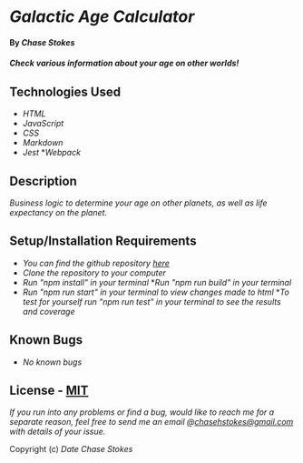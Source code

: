 # _Galactic Age Calculator_

#### By _**Chase Stokes**_

#### _Check various information about your age on other worlds!_

## Technologies Used

* _HTML_
* _JavaScript_
* _CSS_
* _Markdown_
* _Jest_
*_Webpack_


## Description

_Business logic to determine your age on other planets, as well as life expectancy on the planet._

## Setup/Installation Requirements


* _You can find the github repository [here](https://github.com/Chase-Stokes/galactic-age-calc)_
* _Clone the repository to your computer_
* _Run "npm install" in your terminal_
*_Run "npm run build" in your terminal_
* _Run "npm run start" in your terminal to view changes made to html_
*_To test for yourself run "npm run test" in your terminal to see the results and coverage_



## Known Bugs

* _No known bugs_

## License - [MIT](https://opensource.org/licenses/MIT)

_If you run into any problems or find a bug, would like to reach me for a separate reason, feel free to send me an email @chasehstokes@gmail.com with details of your issue._

Copyright (c) _Date_ _Chase Stokes_